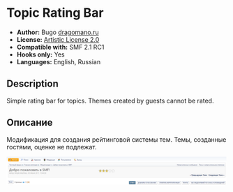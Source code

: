 # Topic Rating Bar
* **Author:** Bugo [dragomano.ru](https://dragomano.ru)
* **License:** [Artistic License 2.0](https://opensource.org/licenses/artistic-license-2.0)
* **Compatible with:** SMF 2.1 RC1
* **Hooks only:** Yes
* **Languages:** English, Russian

## Description
Simple rating bar for topics.
Themes created by guests cannot be rated.

## Описание
Модификация для создания рейтинговой системы тем.
Темы, созданные гостями, оценке не подлежат.

![Пример рейтинга](example.png)